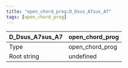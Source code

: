 ```yaml
---
title: "open_chord_prog:D_Dsus_A7sus_A7"
tags: [open_chord_prog]
---
```


|D_Dsus_A7sus_A7|open_chord_prog|
|---|---|
|Type|open_chord_prog|
|Root string|undefined|

